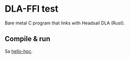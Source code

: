 # DLA-FFI test

Bare metal C program that links with Headsail DLA (Rust).

## Compile & run

Sa [hello-hpc](../hello-hpc/README.md).

